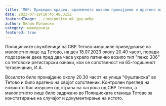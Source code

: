 ```yaml
---
title: 'МВР: Приведен крадец, одземеното возило пронајдено и вратено на сопственикот - 19 ЈУЛИ 2023'
date: 2023-07-19T10:45:48.315Z
featuredImage: ../img/police-mk.jpg.webp
author: Филип Поповски
category: македонија
featured: true
---
```

Полициските службеници на СВР Тетово извршиле приведување на малолетно лице од Тетово, на ден 18.07.2023 околу 20.40 часот, поради подозрение дека пред два часа украло патничко возило тип "пежо 306" со тетовски регистарски ознаки, кои се сопственост на 65-годишниот тетовечанин, И.А.

Возилото било пронајдено околу 20.30 часот на улица "Фуштанска" во Тетово и било вратено на својот сопственик. Контролен преглед на возилото бил извршен од страна на патрола од СВР Тетово, а малолетното лице било задржано во Полициската станица Тетово за констатирање на случајот и документирање на истото.
